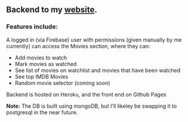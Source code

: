 ## Backend to my [website](https://nathanjms.co.uk). 

### Features include:

A logged in (via Firebase) user with permissions (given manually by me currently) can access the Movies section, where they can:
- Add movies to watch
- Mark movies as watched
- See list of movies on watchlist and movies that have been watched
- See top IMDB Movies
- Random movie selector (coming soon)

Backend is hosted on Heroku, and the front end on Github Pages

**Note:** The DB is built using mongoDB, but I'll likeley be swapping it to postgresql in the near future.
